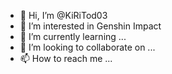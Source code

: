 - 👋 Hi, I’m @KiRiTod03
- 👀 I’m interested in Genshin Impact 
- 🌱 I’m currently learning ...
- 💞️ I’m looking to collaborate on ...
- 📫 How to reach me ...

<!---
KiRiTod03/KiRiTod03 is a ✨ special ✨ repository because its `README.md` (this file) appears on your GitHub profile.
You can click the Preview link to take a look at your changes.
--->

